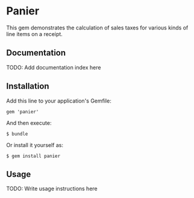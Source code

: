 # Panier

This gem demonstrates the calculation of sales taxes for various kinds of line items on a receipt.

## Documentation

TODO: Add documentation index here

## Installation

Add this line to your application's Gemfile:

    gem 'panier'

And then execute:

    $ bundle

Or install it yourself as:

    $ gem install panier

## Usage

TODO: Write usage instructions here

